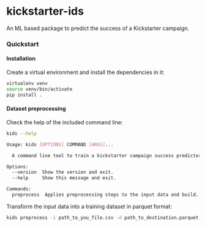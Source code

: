 # kickstarter-ids
An ML based package to predict the success of a Kickstarter campaign.

### Quickstart

#### Installation
Create a virtual environment and install the dependencies in it:
```bash
virtualenv venv
source venv/bin/activate
pip install .
```

#### Dataset preprocessing

Check the help of the included command line:
```bash
kids --help
```
```bash
Usage: kids [OPTIONS] COMMAND [ARGS]...

  A command line tool to train a kickstarter campaign success predictor

Options:
  --version  Show the version and exit.
  --help     Show this message and exit.

Commands:
  preprocess  Applies preprocessing steps to the input data and build...
```
Transform the input data into a training dataset in parquet format:
```bash
kids preprocess -i path_to_you_file.csv -d path_to_destination.parquet 
```
